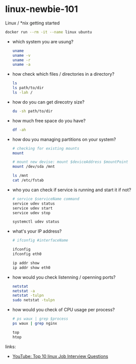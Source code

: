 # linux-newbie-101
Linux / \*nix getting started

```bash
docker run --rm -it --name linux ubuntu
```

- which system you are usung? 
  ```bash
  uname
  uname -v
  uname -r
  uname -a
  ```
- how check which files / directories in a directory?
  ```bash
  ls
  ls path/to/dir
  ls -lah /
  ```
- how do you can get direcotry size?
  ```bash
  du -sh path/to/dir
  ```
- how much free space do you have?
  ```bash
  df -ah
  ```
- how dou you managing partitions on your system?
  ```bash
  # checking for existing mounts
  mount

  # mount new devise: mount $deviceAddress $mountPoint
  mount /dev/sda /mnt

  ls /mnt
  cat /etc/fstab
  ```
- who you can check if service is running and start it if not?
  ```bash
  # service $serviceName command
  service udev status
  service udev start
  service udev stop
  
  systemctl udev status
  ```
- what's your IP address?
  ```bash
  # ifconfig #interfaceName

  ifconfig
  ifconfig eth0

  ip addr show
  ip addr show eth0
  ```
- how would you check listenning / openning ports?
  ```bash
  netstat
  netstat -a
  netstat -tulpn
  sudo netstat -tulpn
  ```
- how would you check of CPU usage per process?
  ```bash
  # ps waux | grep $process
  ps waux | grep nginx

  top
  htop
  ```

links:

- [YouTube: Top 10 linux Job Interview Questions](https://www.youtube.com/watch?v=l0QGLMwR-lY)
